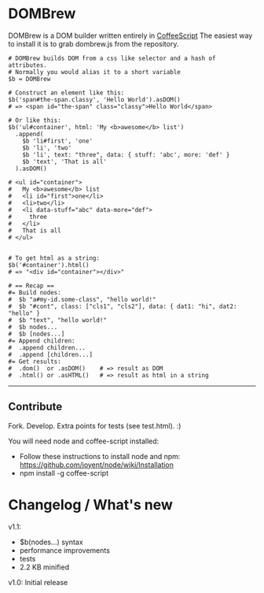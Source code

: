 # DOMBrew

DOMBrew is a DOM builder written entirely in [CoffeeScript](http://jashkenas.github.com/coffee-script/)
The easiest way to install it is to grab dombrew.js from the repository.

    # DOMBrew builds DOM from a css like selector and a hash of attributes.
    # Normally you would alias it to a short variable
    $b = DOMBrew

    # Construct an element like this:
    $b('span#the-span.classy', 'Hello World').asDOM()
    # => <span id="the-span" class="classy">Hello World</span>

    # Or like this:
    $b('ul#container', html: 'My <b>awesome</b> list')
      .append(
        $b 'li#first', 'one'
        $b 'li', 'two'
        $b 'li', text: "three", data: { stuff: 'abc', more: 'def' }
        $b 'text', 'That is all'                                    
      ).asDOM()
    
    # <ul id=​"container">​
    #   My <b>​awesome​</b>​ list
    #   <li id="first">​one​</li>​
    #   <li>​two​</li>​
    #   <li data-stuff=​"abc" data-more=​"def">
    #     ​three
    #   ​</li>​
    #   That is all
    # </ul>​


    # To get html as a string:
    $b('#container').html() 
    # => "<div id="container"></div>"

    # == Recap ==
    #= Build nodes:
    #  $b "a#my-id.some-class", "hello world!"
    #  $b "#cont", class: ["cls1", "cls2"], data: { dat1: "hi", dat2: "hello" }
    #  $b "text", "hello world!"
    #  $b nodes...
    #  $b [nodes...]
    #= Append children:
    #  .append children...
    #  .append [children...]
    #= Get results:
    #  .dom()  or .asDOM()    # => result as DOM
    #  .html() or .asHTML()   # => result as html in a string

---
## Contribute

Fork. Develop. Extra points for tests (see test.html). :)

You will need node and coffee-script installed:

* Follow these instructions to install node and npm: https://github.com/joyent/node/wiki/Installation
* npm install -g coffee-script

# Changelog / What's new

v1.1:
* $b(nodes...) syntax
* performance improvements
* tests
* 2.2 KB minified

v1.0:
Initial release
